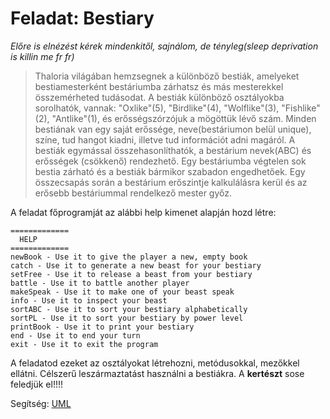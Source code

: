 # Feladat: Bestiary
*Előre is elnézést kérek mindenkitől, sajnálom, de tényleg(sleep deprivation is killin me fr fr)*

>Thaloria világában hemzsegnek a különböző bestiák, amelyeket bestiamesterként bestáriumba zárhatsz és más mesterekkel összemérheted tudásodat.
A bestiák különböző osztályokba sorolhatók, vannak: "Oxlike"(5), "Birdlike"(4), "Wolflike"(3), "Fishlike"(2), "Antlike"(1), és erősségszórzójuk a 
mögöttük lévő szám. Minden bestiának van egy saját erőssége, neve(bestáriumon belül unique), színe, tud hangot kiadni, illetve tud információt adni magáról. 
A bestiák egymással összehasonlíthatók, a bestárium nevek(ABC) és erősségek (csökkenő) rendezhető. 
Egy bestáriumba végtelen sok bestia zárható és a bestiák bármikor szabadon engedhetőek. Egy összecsapás során a bestárium erőszintje kalkulálásra kerül 
és az erősebb bestáriummal rendelkező mester győz. 

A feladat főprogramját az alábbi help kimenet alapján hozd létre:
```
=============
  HELP
=============
newBook - Use it to give the player a new, empty book
catch - Use it to generate a new beast for your bestiary
setFree - Use it to release a beast from your bestiary
battle - Use it to battle another player
makeSpeak - Use it to make one of your beast speak
info - Use it to inspect your beast
sortABC - Use it to sort your bestiary alphabetically
sortPL - Use it to sort your bestiary by power level
printBook - Use it to print your bestiary
end - Use it to end your turn
exit - Use it to exit the program
```

A feladatod ezeket az osztályokat létrehozni, metódusokkal, mezőkkel ellátni. Célszerű leszármaztatást használni a bestiákra. A **kertészt** sose feledjük el!!!!

Segítség: [UML](bestiaryUML.pdf)
